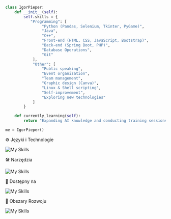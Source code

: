 ``` python
class IgorPieper:
    def __init__(self):
        self.skills = {
           "Programming": [
                "Python (Pandas, Selenium, Tkinter, PyGame)",
                "Java",
                "C++",
                "Front-end (HTML, CSS, JavaScript, Bootstrap)",
                "Back-end (Spring Boot, PHP)",
                "Database Operations",
                "Git"
            ],
            "Other": [
                "Public speaking",
                "Event organization",
                "Team management",
                "Graphic design (Canva)",
                "Linux & Shell scripting",
                "Self-improvement",
                "Exploring new technologies"
            ]
        }

    def currently_learning(self):
        return "Expanding AI knowledge and conducting training sessions in front of large audiences"

me = IgorPieper()
```

⚙️ Języki i Technologie

![My Skills](https://go-skill-icons.vercel.app/api/icons?i=arduino,bootstrap,c,cpp,cs,css,html,java,javascript,less,mysql,numpy,pandas,php,pygame,python,pytorch.selenium&titles=true)

 🛠️ Narzędzia

![My Skills](https://go-skill-icons.vercel.app/api/icons?i=canva,chatgpt,excel,figma,git,github,gradle,huggingface,idea,jira,kaggle,kali,maven,phpstorm,pycharm,renpy,wireshark,word&titles=true)

💬 Dostępny na

![My Skills](https://go-skill-icons.vercel.app/api/icons?i=discord,facebook,gmail,instagram,linkedin,youtube&titles=true)

🎯 Obszary Rozwoju

![My Skills](https://go-skill-icons.vercel.app/api/icons?i=androidstudio,blender,davinci,gamemakerstudio,googleanalytics,raspberrypi&titles=true)

